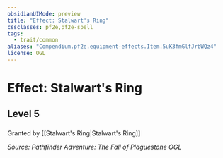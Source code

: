 ```yaml
---
obsidianUIMode: preview
title: "Effect: Stalwart's Ring"
cssclasses: pf2e,pf2e-spell
tags:
  - trait/common
aliases: "Compendium.pf2e.equipment-effects.Item.5uK3fmGlfJrbWQz4"
license: OGL
---
```

# Effect: Stalwart's Ring
## Level 5
### 






Granted by [[Stalwart's Ring|Stalwart's Ring]]

*Source: Pathfinder Adventure: The Fall of Plaguestone*
*OGL*